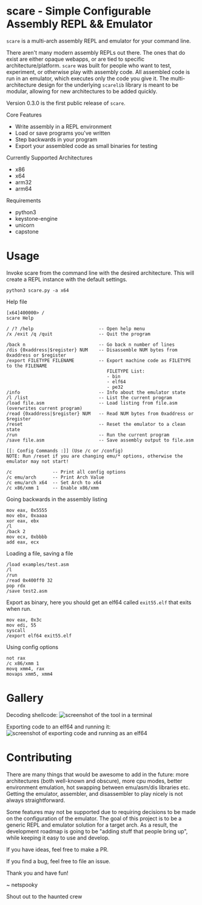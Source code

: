 # scare - Simple Configurable Assembly REPL && Emulator

`scare` is a multi-arch assembly REPL and emulator for your command line.

There aren't many modern assembly REPLs out there. The ones that do exist are either opaque webapps, or are tied to specific architecture/platform. `scare` was built for people who want to test, experiment, or otherwise play with assembly code. All assembled code is run in an emulator, which executes only the code you give it. The multi-architecture design for the underlying `scarelib` library is meant to be modular, allowing for new architectures to be added quickly. 

Version 0.3.0 is the first public release of `scare`.

Core Features
- Write assembly in a REPL environment
- Load or save programs you've written
- Step backwards in your program
- Export your assembled code as small binaries for testing

Currently Supported Architectures
- x86
- x64
- arm32
- arm64

Requirements
- python3
- keystone-engine
- unicorn
- capstone

# Usage

Invoke scare from the command line with the desired architecture. This will create a REPL instance with the default settings.
```
python3 scare.py -a x64
```

Help file
```
[x64]400000> /
scare Help

/ /? /help                        -- Open help menu
/x /exit /q /quit                 -- Quit the program

/back n                           -- Go back n number of lines
/dis {0xaddress|$register} NUM    -- Disassemble NUM bytes from 0xaddress or $register
/export FILETYPE FILENAME         -- Export machine code as FILETYPE to the FILENAME
                                     FILETYPE List:
                                     - bin
                                     - elf64
                                     - pe32
/info                             -- Info about the emulator state
/l /list                          -- List the current program
/load file.asm                    -- Load listing from file.asm (overwrites current program)
/read {0xaddress|$register} NUM   -- Read NUM bytes from 0xaddress or $register
/reset                            -- Reset the emulator to a clean state
/run                              -- Run the current program
/save file.asm                    -- Save assembly output to file.asm

[[: Config Commands :]] (Use /c or /config)
NOTE: Run /reset if you are changing emu/* options, otherwise the emulator may not start!

/c               -- Print all config options
/c emu/arch      -- Print Arch Value
/c emu/arch x64  -- Set Arch to x64
/c x86/xmm 1     -- Enable x86/xmm
```

Going backwards in the assembly listing
```
mov eax, 0x5555
mov ebx, 0xaaaa
xor eax, ebx
/l
/back 2
mov ecx, 0xbbbb
add eax, ecx
```

Loading a file, saving a file
```
/load examples/test.asm
/l
/run
/read 0x400ff0 32
pop rdx
/save test2.asm
```

Export as binary, here you should get an elf64 called `exit55.elf` that exits when run.
```
mov eax, 0x3c
mov edi, 55
syscall
/export elf64 exit55.elf
```

Using config options

```
not rax
/c x86/xmm 1
movq xmm4, rax
movaps xmm5, xmm4
```

# Gallery

Decoding shellcode:
![screenshot of the tool in a terminal](https://user-images.githubusercontent.com/26436276/226787427-0b6827a6-1c13-40f7-9bc0-ee235740d780.png)

Exporting code to an elf64 and running it:
![screenshot of exporting code and running as an elf64](https://user-images.githubusercontent.com/26436276/226787469-eb7c6d7d-2481-447b-b2fc-4390f643cc61.png)

# Contributing

There are many things that would be awesome to add in the future: more architectures (both well-known and obscure), more cpu modes, better environment emulation, hot swapping between emu/asm/dis libraries etc. Getting the emulator, assembler, and disassembler to play nicely is not always straightforward. 

Some features may not be supported due to requiring decisions to be made on the configuration of the emulator. The goal of this project is to be a generic REPL and emulator solution for a target arch. As a result, the development roadmap is going to be "adding stuff that people bring up", while keeping it easy to use and develop.

If you have ideas, feel free to make a PR.

If you find a bug, feel free to file an issue.

Thank you and have fun!

~ netspooky

Shout out to the haunted crew
